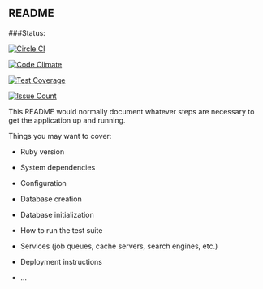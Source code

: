 ## README

###Status:

[![Circle CI](https://circleci.com/gh/AntonyBaasan/BuildPals.svg?style=svg)](https://circleci.com/gh/AntonyBaasan/BuildPals)

[![Code Climate](https://codeclimate.com/github/AntonyBaasan/BuildPals/badges/gpa.svg)](https://codeclimate.com/github/AntonyBaasan/BuildPals)

[![Test Coverage](https://codeclimate.com/github/AntonyBaasan/BuildPals/badges/coverage.svg)](https://codeclimate.com/github/AntonyBaasan/BuildPals/coverage)

[![Issue Count](https://codeclimate.com/github/AntonyBaasan/BuildPals/badges/issue_count.svg)](https://codeclimate.com/github/AntonyBaasan/BuildPals)


This README would normally document whatever steps are necessary to get the
application up and running.

Things you may want to cover:

* Ruby version

* System dependencies

* Configuration

* Database creation

* Database initialization

* How to run the test suite

* Services (job queues, cache servers, search engines, etc.)

* Deployment instructions

* ...
